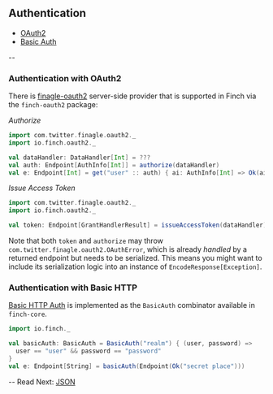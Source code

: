 ## Authentication

* [OAuth2](auth.md#authentication-with-oauth2)
* [Basic Auth](auth.md#authentication-with-basic-http)

--

### Authentication with OAuth2

There is [finagle-oauth2](https://github.com/finagle/finagle-oauth2) server-side provider that is
supported in Finch via the `finch-oauth2` package:

*Authorize*
```scala
import com.twitter.finagle.oauth2._
import io.finch.oauth2._

val dataHandler: DataHandler[Int] = ???
val auth: Endpoint[AuthInfo[Int]] = authorize(dataHandler)
val e: Endpoint[Int] = get("user" :: auth) { ai: AuthInfo[Int] => Ok(ai.user) }
```

*Issue Access Token*
```scala
import com.twitter.finagle.oauth2._
import io.finch.oauth2._

val token: Endpoint[GrantHandlerResult] = issueAccessToken(dataHandler)
```

Note that both `token` and `authorize` may throw `com.twitter.finagle.oauth2.OAuthError`, which is
already _handled_ by a returned endpoint but needs to be serialized. This means you might want to
include its serialization logic into an instance of `EncodeResponse[Exception]`.

### Authentication with Basic HTTP

[Basic HTTP Auth](http://en.wikipedia.org/wiki/Basic_access_authentication) is implemented as the
`BasicAuth` combinator available in `finch-core`.

```scala
import io.finch._

val basicAuth: BasicAuth = BasicAuth("realm") { (user, password) =>
  user == "user" && password == "password"
}
val e: Endpoint[String] = basicAuth(Endpoint(Ok("secret place")))
```

--
Read Next: [JSON](json.md)
